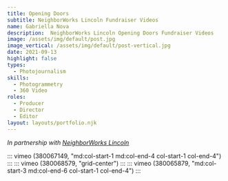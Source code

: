 ```yaml
---
title: Opening Doors
subtitle: NeighborWorks Lincoln Fundraiser Videos
name: Gabriella Nova
description:  NeighborWorks Lincoln Opening Doors Fundraiser Videos
image: /assets/img/default/post.jpg
image_vertical: /assets/img/default/post-vertical.jpg
date: 2021-09-13
highlight: false
types:
  - Photojournalism
skills:
  - Photogrammetry
  - 360 Video
roles:
  - Producer
  - Director
  - Editor
layout: layouts/portfolio.njk
---
```


<div class="grid-center">

_In partnership with [NeighborWorks Lincoln](https://nwlincoln.org/)_

</div>

::: vimeo (380067149, "md:col-start-1 md:col-end-4 col-start-1 col-end-4") :::
::: vimeo (380068579, "grid-center") :::
::: vimeo (380065879, "md:col-start-3 md:col-end-6 col-start-1 col-end-4") :::